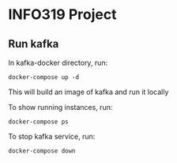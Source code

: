 # INFO319 Project

## Run kafka

In kafka-docker directory, run: 

`docker-compose up -d`

This will build an image of kafka and run it locally

To show running instances, run:

`docker-compose ps`

To stop kafka service, run:

`docker-compose down`
